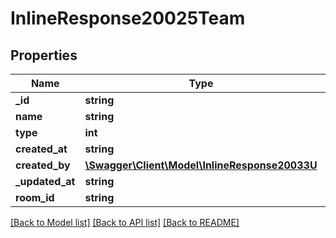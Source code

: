 # InlineResponse20025Team

## Properties
Name | Type | Description | Notes
------------ | ------------- | ------------- | -------------
**_id** | **string** |  | [optional] 
**name** | **string** |  | [optional] 
**type** | **int** |  | [optional] 
**created_at** | **string** |  | [optional] 
**created_by** | [**\Swagger\Client\Model\InlineResponse20033U**](InlineResponse20033U.md) |  | [optional] 
**_updated_at** | **string** |  | [optional] 
**room_id** | **string** |  | [optional] 

[[Back to Model list]](../../README.md#documentation-for-models) [[Back to API list]](../../README.md#documentation-for-api-endpoints) [[Back to README]](../../README.md)

